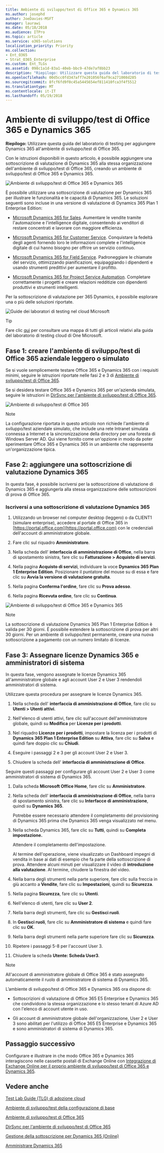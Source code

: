 ```yaml
---
title: Ambiente di sviluppo/test di Office 365 e Dynamics 365
ms.author: josephd
author: JoeDavies-MSFT
manager: laurawi
ms.date: 05/18/2018
ms.audience: ITPro
ms.topic: article
ms.service: o365-solutions
localization_priority: Priority
ms.collection:
- Ent_O365
- Strat_O365_Enterprise
ms.custom: Ent_TLGs
ms.assetid: 098c1a1d-83a1-40eb-bbc9-47de7af8bb23
description: "Riepilogo: Utilizzare questa guida del laboratorio di testing per aggiungere Dynamics 365 all'ambiente di sviluppo/test di Office 365."
ms.openlocfilehash: 00d5cc0fd347aff7e201056f6af9ca271008d285
ms.sourcegitcommit: 8fcf6fd9f0c45a5445654ef811410fca3f4f5512
ms.translationtype: MT
ms.contentlocale: it-IT
ms.lasthandoff: 05/19/2018
---
```

# <a name="office-365-and-dynamics-365-devtest-environment"></a>Ambiente di sviluppo/test di Office 365 e Dynamics 365

 **Riepilogo:** Utilizzare questa guida del laboratorio di testing per aggiungere Dynamics 365 all'ambiente di sviluppo/test di Office 365.
  
Con le istruzioni disponibili in questo articolo, è possibile aggiungere una sottoscrizione di valutazione di Dynamics 365 alla stessa organizzazione dell'ambiente di sviluppo/test di Office 365, creando un ambiente di sviluppo/test di Office 365 e Dynamics 365.

![Ambiente di sviluppo/test di Office 365 e Dynamics 365](images/o365-dynamics365-dev-test.png)
  
  
È possibile utilizzare una sottoscrizione di valutazione per Dynamics 365 per illustrare le funzionalità e le capacità di Dynamics 365. Le soluzioni seguenti sono incluse in una versione di valutazione di Dynamics 365 Plan 1 Enterprise Edition:
  
- [Microsoft Dynamics 365 for Sales](https://www.microsoft.com/dynamics365/sales). Aumentare le vendite tramite l'automazione e l'intelligence digitale, consentendo ai venditori di restare concentrati e lavorare con maggiore efficienza.
    
- [Microsoft Dynamics 365 for Customer Service](https://www.microsoft.com/dynamics365/customer-service). Conquistare la fedeltà degli agenti fornendo loro le informazioni complete e l'intelligence digitale di cui hanno bisogno per offrire un servizio continuo.
    
- [Microsoft Dynamics 365 for Field Service](https://www.microsoft.com/dynamics365/field-service). Padroneggiare le chiamate del servizio, ottimizzando pianificazioni, equipaggiando i dipendenti e usando strumenti predittivi per aumentare il profitto.
    
- [Microsoft Dynamics 365 for Project Service Automation](https://www.microsoft.com/en-us/dynamics365/project-service-automation). Completare correttamente i progetti e creare relazioni redditizie con dipendenti produttivi e strumenti intelligenti.
    
Per la sottoscrizione di valutazione per 365 Dynamics, è possibile esplorare una o più delle soluzioni riportate.
  
![Guide dei laboratori di testing nel cloud Microsoft](images/24ad0d1b-3274-40fb-972a-b8188b7268d1.png)
  
> [!TIP]
> Fare clic [qui](http://aka.ms/catlgstack) per consultare una mappa di tutti gli articoli relativi alla guida del laboratorio di testing cloud di One Microsoft.
  
## <a name="phase-1-build-out-your-lightweight-or-simulated-enterprise-office-365-devtest-environment"></a>Fase 1: creare l'ambiente di sviluppo/test di Office 365 aziendale leggero o simulato

Se si vuole semplicemente testare Office 365 e Dynamics 365 con i requisiti minimi, seguire le istruzioni riportate nelle fasi 2 e 3 di [Ambiente di sviluppo/test di Office 365](office-365-dev-test-environment.md).
  
Se si desidera testare Office 365 e Dynamics 365 per un'azienda simulata, seguire le istruzioni in [DirSync per l'ambiente di sviluppo/test di Office 365](dirsync-for-your-office-365-dev-test-environment.md).

![Ambiente di sviluppo/test di Office 365](images/48fb91aa-09b0-4020-a496-a8253920c45d.png)
  
> [!NOTE]
> La configurazione riportata in questo articolo non richiede l'ambiente di sviluppo/test aziendale simulato, che include una rete Intranet simulata connessa a Internet e la sincronizzazione della directory per una foresta di Windows Server AD. Qui viene fornito come un'opzione in modo da poter sperimentare Office 365 e Dynamics 365 in un ambiente che rappresenta un'organizzazione tipica. 
  
## <a name="phase-2-add-a-dynamics-365-trial-subscription"></a>Fase 2: aggiungere una sottoscrizione di valutazione Dynamics 365

In questa fase, è possibile iscriversi per la sottoscrizione di valutazione di Dynamics 365 e aggiungerla alla stessa organizzazione delle sottoscrizioni di prova di Office 365.
  
### <a name="sign-up-for-a-dynamics-365-trial-subscription"></a>Iscriversi a  una sottoscrizione di valutazione Dynamics 365

1. Utilizzando un browser nel computer desktop (leggero) o da CLIENT1 (simulare enterprise), accedere al portale di Office 365 in [https://portal.office.com](https://portal.office.com) con le credenziali dell'account di amministratore globale.
    
2. Fare clic sul riquadro **Amministratore**.
    
3. Nella scheda dell' **interfaccia di amministrazione di Office**, nella barra di spostamento sinistra, fare clic su **Fatturazione > Acquisto di servizi**.
    
4. Nella pagina **Acquisto di servizi**, individuare la voce **Dynamics 365 Plan 1 Enterprise Edition**. Posizionare il puntatore del mouse su di essa e fare clic su **Avvia la versione di valutazione gratuita**.
    
5. Nella pagina **Conferma l'ordine**, fare clic su **Prova adesso**.
    
6. Nella pagina **Ricevuta ordine**, fare clic su **Continua**.

![Ambiente di sviluppo/test di Office 365 e Dynamics 365](images/o365-dynamics365-dev-test.png)
    
> [!NOTE]
> La sottoscrizione di valutazione Dynamics 365 Plan 1 Enterprise Edition è valida per 30 giorni. È possibile estendere la sottoscrizione di prova per altri 30 giorni. Per un ambiente di sviluppo/test permanente, creare una nuova sottoscrizione a pagamento con un numero limitato di licenze. 
  
## <a name="phase-3-assign-dynamics-365-licenses-and-system-administrators"></a>Fase 3: Assegnare licenze Dynamics 365 e amministratori di sistema

In questa fase, vengono assegnate le licenze Dynamics 365 all'amministratore globale e agli account User 2 e User 3 rendendoli amministratori di sistema.
  
Utilizzare questa procedura per assegnare le licenze Dynamics 365.
  
1. Nella scheda dell' **interfaccia di amministrazione di Office**, fare clic su **Utenti > Utenti attivi**.
    
2. Nell'elenco di utenti attivi, fare clic sull'account dell'amministratore globale, quindi su **Modifica** per **Licenze per i prodotti**.
    
3. Nel riquadro **Licenze per i prodotti**, impostare la licenza per i prodotti di **Dynamics 365 Plan 1 Enterprise Edition** su **Attiva**, fare clic su **Salva** e quindi fare doppio clic su **Chiudi**.
    
4. Eseguire i passaggi 2 e 3 per gli account User 2 e User 3.
    
5. Chiudere la scheda dell' **interfaccia di amministrazione di Office**.
    
Seguire questi passaggi per configurare gli account User 2 e User 3 come amministratori di sistema di Dynamics 365.
  
1. Dalla scheda **Microsoft Office Home**, fare clic su **Amministratore**.
    
2. Nella scheda dell' **interfaccia di amministrazione di Office**, nella barra di spostamento sinistra, fare clic su **Interfacce di amministrazione**, quindi su **Dynamics 365**.
    
    Potrebbe essere necessario attendere il completamento del provisioning di Dynamics 365 prima che Dynamics 365 venga visualizzato nel menu.
    
3. Nella scheda Dynamics 365, fare clic su **Tutti**, quindi su **Completa impostazione.**
    
    Attendere il completamento dell'impostazione.
    
    Al termine dell'operazione, viene visualizzato un Dashboard impegni di vendita in base ai dati di esempio che fa parte della sottoscrizione di prova. Attendere alcuni minuti per visualizzare il video di **introduzione alla valutazione**. Al termine, chiudere la finestra del video.
    
4. Nella barra degli strumenti nella parte superiore, fare clic sulla freccia in giù accanto a **Vendite**, fare clic su **Impostazioni**, quindi su **Sicurezza**.
    
5. Nella pagina **Sicurezza**, fare clic su **Utenti**.
    
6. Nell'elenco di utenti, fare clic su **User 2**.
    
7. Nella barra degli strumenti, fare clic su **Gestisci ruoli**.
    
8. In **Gestisci ruoli**, fare clic su **Amministratore di sistema** e quindi fare clic su **OK**.
    
9. Nella barra degli strumenti nella parte superiore fare clic su **Sicurezza**.
    
10. Ripetere i passaggi 5-8 per l'account User 3.
    
11. Chiudere la scheda **Utente: Scheda User3**.
    
> [!NOTE]
> All'account di amministratore globale di Office 365 è stato assegnato automaticamente il ruolo di amministratore di sistema di Dynamics 365. 
  
L’ambiente di sviluppo/test di Office 365 e Dynamics 365 ora dispone di:
  
- Sottoscrizioni di valutazione di Office 365 E5 Enterprise e Dynamics 365 che condividono la stessa organizzazione e lo stesso tenant di Azure AD con l'elenco di account utente in uso.
    
- Gli account di amministratore globale dell'organizzazione, User 2 e User 3 sono abilitati per l'utilizzo di Office 365 E5 Enterprise e Dynamics 365 e sono amministratori di sistema di Dynamics 365.
    
## <a name="next-step"></a>Passaggio successivo

Configurare e illustrare in che modo Office 365 e Dynamics 365 interagiscono nelle cassette postali di Exchange Online con [Integrazione di Exchange Online per il proprio ambiente di sviluppo/test di Office 365 e Dynamics 365](exchange-online-integration-for-your-office-365-and-dynamics-365-dev-test-enviro.md).
  
## <a name="see-also"></a>Vedere anche

[Test Lab Guide (TLG) di adozione cloud](cloud-adoption-test-lab-guides-tlgs.md)
  
[Ambiente di sviluppo/test della configurazione di base](base-configuration-dev-test-environment.md)
  
[Ambiente di sviluppo/test di Office 365](office-365-dev-test-environment.md)
  
[DirSync per l'ambiente di sviluppo/test di Office 365](dirsync-for-your-office-365-dev-test-environment.md)

[Gestione della sottoscrizione per Dynamics 365 (Online)](https://technet.microsoft.com/library/jj679903.aspx)
  
[Amministrare Dynamics 365](https://technet.microsoft.com/library/dn531101.aspx)



